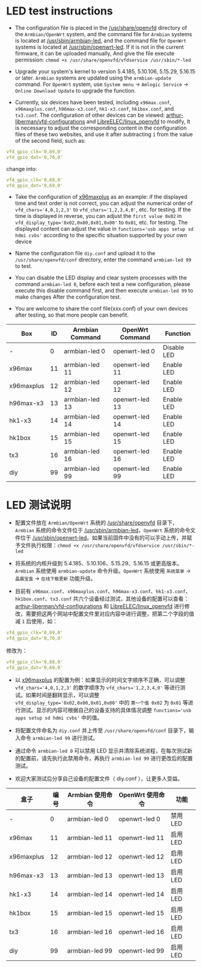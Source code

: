 # LED test instructions

- The configuration file is placed in the [/usr/share/openvfd](https://github.com/ophub/amlogic-s9xxx-armbian/tree/main/build-armbian/common-files/files/usr/share/openvfd) directory of the `Armbian/OpenWrt` system, and the command file for `Armbian` systems is located at [/usr/sbin/armbian-led](https://github.com/ophub/amlogic-s9xxx-armbian/blob/main/build-armbian/common-files/files/usr/sbin/armbian-led), and the command file for `OpenWrt` systems is located at [/usr/sbin/openwrt-led](https://github.com/ophub/amlogic-s9xxx-openwrt/blob/main/amlogic-s9xxx/common-files/files/usr/sbin/openwrt-led). If it is not in the current firmware, it can be uploaded manually, And give the file execute permission: `chmod +x /usr/share/openvfd/vfdservice /usr/sbin/*-led`

- Upgrade your system's kernel to version 5.4.185, 5.10.106, 5.15.29, 5.16.15 or later. `Armbian` systems are updated using the `armbian-update` command. For `OpenWrt` system, use `System menu` → `Amlogic Service` → `Online Download Update` to upgrade the function.

- Currently, six devices have been tested, including `x96max.conf`, `x96maxplus.conf`, `h96max-x3.conf`, `hk1-x3.conf`, `hk1box.conf`, and `tx3.conf`. The configuration of other devices can be viewed: [arthur-liberman/vfd-configurations](https://github.com/arthur-liberman/vfd-configurations) and [LibreELEC/linux_openvfd](https://github.com/LibreELEC/linux_openvfd/tree/master/conf) to modify, It is necessary to adjust the corresponding content in the configuration files of these two websites, and use it after subtracting `1` from the value of the second field, such as:

```yaml
vfd_gpio_clk='0,69,0'
vfd_gpio_dat='0,70,0'
```
change into:

```yaml
vfd_gpio_clk='0,68,0'
vfd_gpio_dat='0,69,0'
```

- Take the configuration of [x96maxplus](https://github.com/ophub/amlogic-s9xxx-armbian/blob/main/build-armbian/common-files/files/usr/share/openvfd/conf/x96maxplus.conf) as an example: if the displayed time and text order is not correct, you can adjust the numerical order of `vfd_chars='4,0,1,2,3'` to `vfd_chars='1,2,3,4,0'`, etc. for testing. If the time is displayed in reverse, you can adjust the `first value 0x02` in `vfd_display_type='0x02,0x00,0x01,0x00'` to `0x01`, etc. for testing. The displayed content can adjust the value in `functions='usb apps setup sd hdmi cvbs'` according to the specific situation supported by your own device

- Name the configuration file `diy.conf` and upload it to the `/usr/share/openvfd/conf` directory, enter the command `armbian-led 99` to test.

- You can disable the LED display and clear system processes with the command `armbian-led 0`, before each test a new configuration, please execute this disable command first, and then execute `armbian-led 99` to make changes After the configuration test.

- You are welcome to share the conf file(xxx.conf) of your own devices after testing, so that more people can benefit.

|     Box    |   ID   |  Armbian Command  |   OpenWrt Command   |  Function   |
| ---------- |  ----- | ----------------- | ------------------- | ----------- |
| -          |  0     |  armbian-led 0    |   openwrt-led 0     | Disable LED |
| x96max     |  11    |  armbian-led 11   |   openwrt-led 11    | Enable LED  |
| x96maxplus |  12    |  armbian-led 12   |   openwrt-led 12    | Enable LED  |
| h96max-x3  |  13    |  armbian-led 13   |   openwrt-led 13    | Enable LED  |
| hk1-x3     |  14    |  armbian-led 14   |   openwrt-led 14    | Enable LED  |
| hk1box     |  15    |  armbian-led 15   |   openwrt-led 15    | Enable LED  |
| tx3        |  16    |  armbian-led 16   |   openwrt-led 16    | Enable LED  |
| diy        |  99    |  armbian-led 99   |   openwrt-led 99    | Enable LED  |

# LED 测试说明

- 配置文件放在 `Armbian/OpenWrt` 系统的 [/usr/share/openvfd](https://github.com/ophub/amlogic-s9xxx-armbian/tree/main/build-armbian/common-files/files/usr/share/openvfd) 目录下，`Armbian` 系统的命令文件位于 [/usr/sbin/armbian-led](https://github.com/ophub/amlogic-s9xxx-armbian/blob/main/build-armbian/common-files/files/usr/sbin/armbian-led)，`OpenWrt` 系统的命令文件位于 [/usr/sbin/openwrt-led](https://github.com/ophub/amlogic-s9xxx-openwrt/blob/main/amlogic-s9xxx/common-files/files/usr/sbin/openwrt-led)。如果当前固件中没有的可以手动上传，并赋予文件执行权限：`chmod +x /usr/share/openvfd/vfdservice /usr/sbin/*-led`

- 将系统的内核升级到 5.4.185、5.10.106、5.15.29、5.16.15 或更高版本。`Armbian` 系统使用 `armbian-update` 命令升级。`OpenWrt` 系统使用 `系统菜单` → `晶晨宝盒` → `在线下载更新` 功能升级。

- 目前有 `x96max.conf`、`x96maxplus.conf`、`h96max-x3.conf`、`hk1-x3.conf`、`hk1box.conf`、`tx3.conf` 共六个设备经过测试，其他设备的配置可以查看：[arthur-liberman/vfd-configurations](https://github.com/arthur-liberman/vfd-configurations) 和 [LibreELEC/linux_openvfd](https://github.com/LibreELEC/linux_openvfd/tree/master/conf) 进行修改，需要把这两个网站中配置文件里对应内容中进行调整，把第二个字段的值减 `1` 后使用，如：

```yaml
vfd_gpio_clk='0,69,0'
vfd_gpio_dat='0,70,0'
```
修改为：

```yaml
vfd_gpio_clk='0,68,0'
vfd_gpio_dat='0,69,0'
```

- 以 [x96maxplus](https://github.com/ophub/amlogic-s9xxx-armbian/blob/main/build-armbian/common-files/files/usr/share/openvfd/conf/x96maxplus.conf) 的配置为例：如果显示的时间文字顺序不正确，可以调整 `vfd_chars='4,0,1,2,3'` 的数字顺序为 `vfd_chars='1,2,3,4,0'` 等进行测试。如果时间是翻转显示，可以调整 `vfd_display_type='0x02,0x00,0x01,0x00'` 中的 `第一个值 0x02` 为 `0x01` 等进行测试。显示的内容可根据自己的设备支持的具体情况调整 `functions='usb apps setup sd hdmi cvbs'` 中的值。

- 将配置文件命名为 `diy.conf` 并上传至 `/usr/share/openvfd/conf` 目录下，输入命令 `armbian-led 99` 进行测试。

- 通过命令 `armbian-led 0` 可以禁用 LED 显示并清除系统进程，在每次测试新的配置前，请先执行此禁用命令，再执行 `armbian-led 99` 进行更改后的配置测试。

- 欢迎大家测试后分享自己设备的配置文件（ diy.conf ），让更多人受益。

|     盒子    |  编号  |  Armbian 使用命令  |   OpenWrt 使用命令   |   功能   |
| ---------- |  ----- | ----------------- | ------------------- | ------- |
| -          |  0     |  armbian-led 0    |   openwrt-led 0     | 禁用 LED |
| x96max     |  11    |  armbian-led 11   |   openwrt-led 11    | 启用 LED |
| x96maxplus |  12    |  armbian-led 12   |   openwrt-led 12    | 启用 LED |
| h96max-x3  |  13    |  armbian-led 13   |   openwrt-led 13    | 启用 LED |
| hk1-x3     |  14    |  armbian-led 14   |   openwrt-led 14    | 启用 LED |
| hk1box     |  15    |  armbian-led 15   |   openwrt-led 15    | 启用 LED |
| tx3        |  16    |  armbian-led 16   |   openwrt-led 16    | 启用 LED |
| diy        |  99    |  armbian-led 99   |   openwrt-led 99    | 启用 LED |
